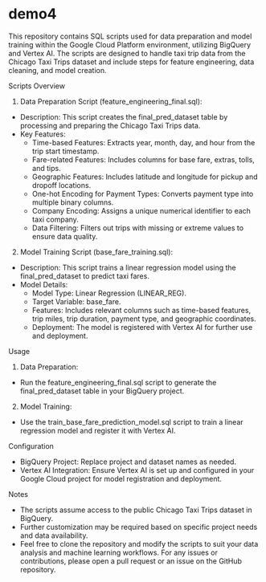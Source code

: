 # demo4
This repository contains SQL scripts used for data preparation and model training within the Google Cloud Platform environment, utilizing BigQuery and Vertex AI. The scripts are designed to handle taxi trip data from the Chicago Taxi Trips dataset and include steps for feature engineering, data cleaning, and model creation.

Scripts Overview

1. Data Preparation Script (feature_engineering_final.sql):
  - Description: This script creates the final_pred_dataset table by processing and preparing the Chicago Taxi Trips data.
  - Key Features:
    - Time-based Features: Extracts year, month, day, and hour from the trip start timestamp.
    - Fare-related Features: Includes columns for base fare, extras, tolls, and tips.
    - Geographic Features: Includes latitude and longitude for pickup and dropoff locations.
    - One-hot Encoding for Payment Types: Converts payment type into multiple binary columns.
    - Company Encoding: Assigns a unique numerical identifier to each taxi company.
    - Data Filtering: Filters out trips with missing or extreme values to ensure data quality.

2. Model Training Script (base_fare_training.sql):
  - Description: This script trains a linear regression model using the final_pred_dataset to predict taxi fares.
  - Model Details:
    - Model Type: Linear Regression (LINEAR_REG).
    - Target Variable: base_fare.
    - Features: Includes relevant columns such as time-based features, trip miles, trip duration, payment type, and geographic coordinates.
    - Deployment: The model is registered with Vertex AI for further use and deployment.

Usage

1. Data Preparation:
  - Run the feature_engineering_final.sql script to generate the final_pred_dataset table in your BigQuery project.
2. Model Training:
  - Use the train_base_fare_prediction_model.sql script to train a linear regression model and register it with Vertex AI.

Configuration
- BigQuery Project: Replace project and dataset names as needed.
- Vertex AI Integration: Ensure Vertex AI is set up and configured in your Google Cloud project for model registration and deployment.

Notes
- The scripts assume access to the public Chicago Taxi Trips dataset in BigQuery.
- Further customization may be required based on specific project needs and data availability.
- Feel free to clone the repository and modify the scripts to suit your data analysis and machine learning workflows. For any issues or contributions, please open a pull request or an issue on the GitHub repository.
